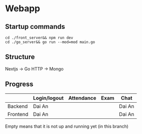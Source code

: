 # Webapp

## Startup commands
```
cd ./front_server&& npm run dev 
cd ./go_server&& go run --mod=mod main.go
```

## Structure

Nextjs -> Go HTTP -> Mongo

## Progress
||Login/logout|Attendance|Exam|Chat
|--|--|--|--|--|
|Backend|Dai An|||Dai An|
|Frontend|Dai An|||Dai An|

Empty means that it is not up and running yet (in this branch)